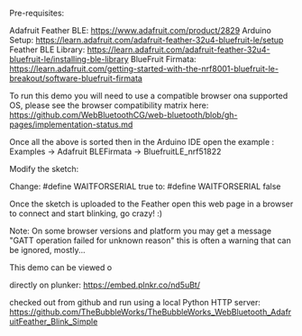 Pre-requisites:

Adafruit Feather BLE: https://www.adafruit.com/product/2829
Arduino Setup:        https://learn.adafruit.com/adafruit-feather-32u4-bluefruit-le/setup
Feather BLE Library:  https://learn.adafruit.com/adafruit-feather-32u4-bluefruit-le/installing-ble-library
BlueFruit Firmata:    https://learn.adafruit.com/getting-started-with-the-nrf8001-bluefruit-le-breakout/software-bluefruit-firmata

To run this demo you will need to use a compatible browser ona supported OS, please see the browser
compatibility matrix here: https://github.com/WebBluetoothCG/web-bluetooth/blob/gh-pages/implementation-status.md


Once all the above is sorted then in the Arduino IDE open the example :  Examples -> Adafruit BLEFirmata -> BluefruitLE_nrf51822

Modify the sketch:

Change: #define WAITFORSERIAL   true
to:     #define WAITFORSERIAL   false

Once the sketch is uploaded to the Feather open this web page in a browser to connect and start blinking, go crazy! :)

Note: On some browser versions and platform you may get a message "GATT operation failed for unknown reason" this is often a warning that can be ignored, mostly...


This demo can be viewed o

directly on plunker:		https://embed.plnkr.co/nd5uBt/

checked out from github and run using a local Python HTTP server:  https://github.com/TheBubbleWorks/TheBubbleWorks_WebBluetooth_AdafruitFeather_Blink_Simple



